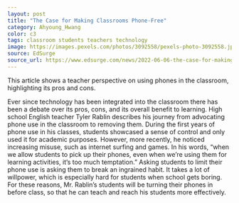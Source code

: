 ```yaml
---
layout: post
title: "The Case for Making Classrooms Phone-Free"
category: Ahyoung_Hwang
color: c3
tags: classroom students teachers technology
image: https://images.pexels.com/photos/3092558/pexels-photo-3092558.jpeg?auto=compress&cs=tinysrgb&w=1260&h=750&dpr=2
source: EdSurge
source_url: https://www.edsurge.com/news/2022-06-06-the-case-for-making-classrooms-phone-free
---
```


This article shows a teacher perspective on using phones in the classroom, highlighting its pros and cons.
<!--more-->
Ever since technology has been integrated into the classroom there has been a debate over its pros, cons, and its overall benefit to learning. High school English teacher Tyler Rablin describes his journey from advocating phone use in the classroom to removing them. During the first years of phone use in his classes, students showcased a sense of control and only used it for academic purposes. However, more recently, he noticed increasing misuse, such as internet surfing and games. In his words, “when we allow students to pick up their phones, even when we’re using them for learning activities, it’s too much temptation.” Asking students to limit their phone use is asking them to break an ingrained habit. It takes a lot of willpower, which is especially hard for students when school gets boring. For these reasons, Mr. Rablin’s students will be turning their phones in before class, so that he can teach and reach his students more effectively. 
